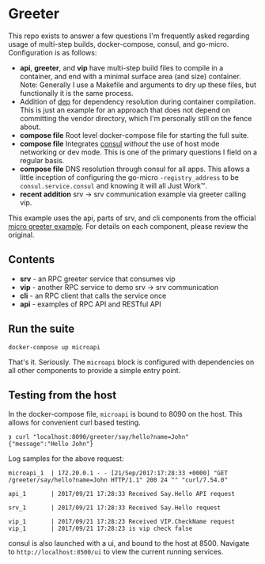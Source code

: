# Greeter

This repo exists to answer a few questions I'm frequently asked regarding usage of multi-step
builds, docker-compose, consul, and go-micro. Configuration is as follows:

- **api**, **greeter**, and **vip** have multi-step build files to compile in a container, and end with a minimal
    surface area (and size) container. Note: Generally I use a Makefile and arguments to dry up
    these files, but functionally it is the same process.
- Addition of [dep](https://github.com/golang/dep) for dependency resolution during container
    compilation. This is just an example for an approach that does not depend on committing the
    vendor directory, which I'm personally still on the fence about.
- **compose file** Root level docker-compose file for starting the full suite.
- **compose file** Integrates [consul](https://github.com/hashicorp/consul) *without* the use of host 
    mode networking or dev mode. This is one of the primary questions I field on a regular basis.
- **compose file** DNS resolution through consul for all apps. This allows a little inception of
    configuring the go-micro `-registry_address` to be `consul.service.consul` and knowing it will
    all Just Work™.
- **recent addition** srv -> srv communication example via greeter calling vip.

This example uses the api, parts of srv, and cli components from the official [micro greeter example](https://github.com/micro/examples/tree/master/greeter). For details on each component, please review the original.

## Contents

- **srv** - an RPC greeter service that consumes vip
- **vip** - another RPC service to demo srv -> srv communication
- **cli** - an RPC client that calls the service once
- **api** - examples of RPC API and RESTful API

## Run the suite

```
docker-compose up microapi
```

That's it. Seriously. The `microapi` block is configured with dependencies on all other components
to provide a simple entry point.

## Testing from the host

In the docker-compose file, `microapi` is bound to 8090 on the host. This allows for convenient curl
based testing.

```
❯ curl "localhost:8090/greeter/say/hello?name=John"
{"message":"Hello John"}
```

Log samples for the above request:
```
microapi_1  | 172.20.0.1 - - [21/Sep/2017:17:28:33 +0000] "GET /greeter/say/hello?name=John HTTP/1.1" 200 24 "" "curl/7.54.0"

api_1       | 2017/09/21 17:28:33 Received Say.Hello API request

srv_1       | 2017/09/21 17:28:33 Received Say.Hello request

vip_1       | 2017/09/21 17:28:23 Received VIP.CheckName request
vip_1       | 2017/09/21 17:28:23 is vip check false
```

consul is also launched with a ui, and bound to the host at 8500. Navigate to
`http://localhost:8500/ui` to view the current running services.
